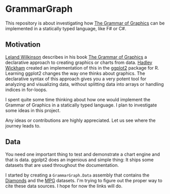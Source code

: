 # GrammarGraph

This repository is about investigating how [The Grammar of Graphics](https://www.amazon.com/Grammar-Graphics-Statistics-Computing/dp/0387245448/ref=as_li_ss_tl) can be implemented in a statically typed language, like F# or C#.

## Motivation

[Leland Wilkinson](https://en.wikipedia.org/wiki/Leland_Wilkinson) describes in his book [The Grammar of Graphics](https://www.amazon.com/Grammar-Graphics-Statistics-Computing/dp/0387245448/ref=as_li_ss_tl) a declarative approach to creating graphics or charts from data. [Hadley Wickham](https://hadley.nz/) created an implementation of this in the [ggplot2](https://ggplot2.tidyverse.org/) package for R. Learning ggplot2 changes the way one thinks about graphics. The declarative  syntax of this approach gives you a very potent tool for analyzing and visualizing data, without splitting data into arrays or handling indices in for-loops.

I spent quite some time thinking about how one would implement the Grammar of Graphics in a statically typed language. I plan to investigate some ideas in this project.

Any ideas or contributions are highly appreciated. Let us see where the journey leads to.

## Data

You need one important thing to test and demonstrate a chart engine and that is data. ggolpt2 does an ingenious and simple thing: It ships some datasets that are used throughout the documentation. 

I started by creating a `GrammarGraph.Data` assembly that contains the [Diamonds](https://ggplot2.tidyverse.org/reference/diamonds.html#format) and the [MPG](https://ggplot2.tidyverse.org/reference/mpg.html#format) datasets.
I'm trying to figure out the proper way to cite these data sources. I hope for now the links will do.


